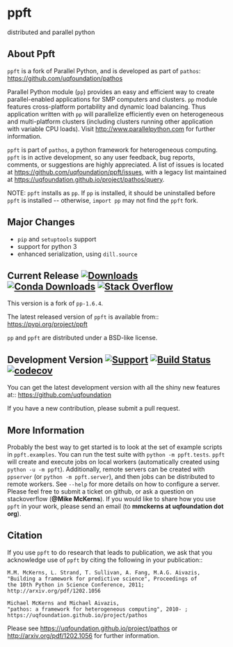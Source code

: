 ppft
====
distributed and parallel python

About Ppft
----------
``ppft`` is a fork of Parallel Python, and is developed as part of ``pathos``: https://github.com/uqfoundation/pathos

Parallel Python module (``pp``) provides an easy and efficient way to create parallel-enabled applications for SMP computers and clusters. ``pp`` module features cross-platform portability and dynamic load balancing. Thus application written with ``pp`` will parallelize efficiently even on heterogeneous and multi-platform clusters (including clusters running other application with variable CPU loads). Visit http://www.parallelpython.com for further information.

``ppft`` is part of ``pathos``, a python framework for heterogeneous computing.
``ppft`` is in active development, so any user feedback, bug reports, comments,
or suggestions are highly appreciated.  A list of issues is located at https://github.com/uqfoundation/ppft/issues, with a legacy list maintained at https://uqfoundation.github.io/project/pathos/query.

NOTE: ``ppft`` installs as ``pp``. If ``pp`` is installed, it should be uninstalled before ``ppft`` is installed -- otherwise, ``import pp`` may not find the ``ppft`` fork.


Major Changes
-------------
* ``pip`` and ``setuptools`` support
* support for python 3
* enhanced serialization, using ``dill.source``


Current Release
[![Downloads](https://static.pepy.tech/personalized-badge/ppft?period=total&units=international_system&left_color=grey&right_color=blue&left_text=pypi%20downloads)](https://pepy.tech/project/ppft)
[![Conda Downloads](https://img.shields.io/conda/dn/conda-forge/ppft?color=blue&label=conda%20downloads)](https://anaconda.org/conda-forge/ppft)
[![Stack Overflow](https://img.shields.io/badge/stackoverflow-get%20help-black.svg)](https://stackoverflow.com/questions/tagged/parallel-python)
---------------
This version is a fork of ``pp-1.6.4``.

The latest released version of ``ppft`` is available from::
    https://pypi.org/project/ppft

``pp`` and ``ppft`` are distributed under a BSD-like license.


Development Version
[![Support](https://img.shields.io/badge/support-the%20UQ%20Foundation-purple.svg?style=flat&colorA=grey&colorB=purple)](http://www.uqfoundation.org/pages/donate.html)
[![Build Status](https://travis-ci.com/uqfoundation/ppft.svg?label=build&logo=travis&branch=master)](https://travis-ci.com/github/uqfoundation/ppft)
[![codecov](https://codecov.io/gh/uqfoundation/ppft/branch/master/graph/badge.svg)](https://codecov.io/gh/uqfoundation/ppft)
-------------------
You can get the latest development version with all the shiny new features at::
    https://github.com/uqfoundation

If you have a new contribution, please submit a pull request.


More Information
----------------
Probably the best way to get started is to look at the set of example scripts
in ``ppft.examples``. You can run the test suite with ``python -m ppft.tests``.
``ppft`` will create and execute jobs on local workers (automatically created
using ``python -u -m ppft``). Additionally, remote servers can be created with 
``ppserver`` (or ``python -m ppft.server``), and then jobs can be distributed
to remote workers. See ``--help`` for more details on how to configure a server.
Please feel free to submit a ticket on github, or ask a question on
stackoverflow (**@Mike McKerns**).  If you would like to share how you use
``ppft`` in your work, please send an email (to **mmckerns at uqfoundation dot org**).


Citation
--------
If you use ``ppft`` to do research that leads to publication, we ask that you
acknowledge use of ``ppft`` by citing the following in your publication::

    M.M. McKerns, L. Strand, T. Sullivan, A. Fang, M.A.G. Aivazis,
    "Building a framework for predictive science", Proceedings of
    the 10th Python in Science Conference, 2011;
    http://arxiv.org/pdf/1202.1056

    Michael McKerns and Michael Aivazis,
    "pathos: a framework for heterogeneous computing", 2010- ;
    https://uqfoundation.github.io/project/pathos

Please see https://uqfoundation.github.io/project/pathos or
http://arxiv.org/pdf/1202.1056 for further information.

